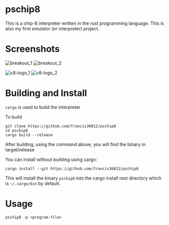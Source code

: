 # pschip8

This is a chip-8 interpreter written in the rust programming language. This
is also my first emulator (or interpreter) project.

# Screenshots
![breakout_1]("https://github.com/francis36012/pschip8/raw/master/screenshots/breakout_1.png")
![breakout_2]("https://github.com/francis36012/pschip8/raw/master/screenshots/breakout_2.png")

![c8-logo_1]("https://github.com/francis36012/pschip8/raw/master/screenshots/chip8_logo_1.png")
![c8-logo_2]("https://github.com/francis36012/pschip8/raw/master/screenshots/chip8_logo_2.png")

# Building and Install
`cargo` is used to build the interpreter

To build
```
git clone https://github.com/francis36012/pschip8
cd pschip8
cargo build --release
```
After building, using the command above, you will find the binary in target/release

You can install without building using cargo:
```
cargo install --git https://github.com/francis36012/pschip8
```

This will install the binary `pschip8` into the cargo install root directory
which is `~/.cargo/bin` by default.

# Usage
```shell
pschip8 -p <program-file>
```
